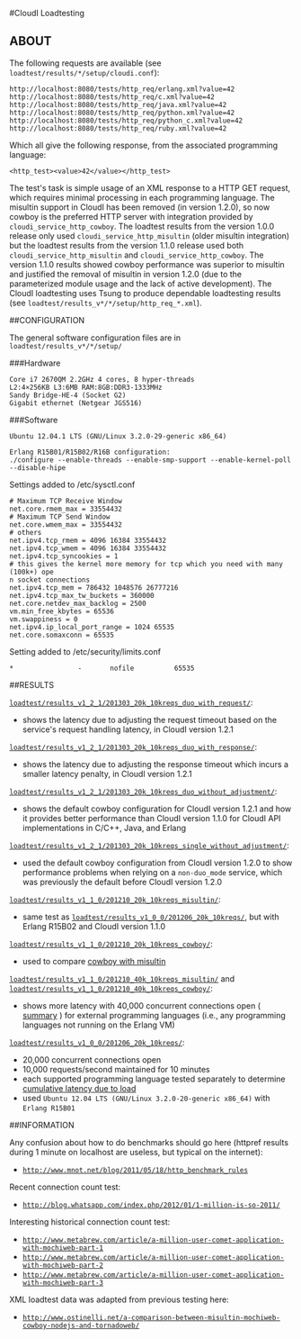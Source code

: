 #CloudI Loadtesting

## ABOUT

The following requests are available (see `loadtest/results/*/setup/cloudi.conf`):

    http://localhost:8080/tests/http_req/erlang.xml?value=42
    http://localhost:8080/tests/http_req/c.xml?value=42
    http://localhost:8080/tests/http_req/java.xml?value=42
    http://localhost:8080/tests/http_req/python.xml?value=42
    http://localhost:8080/tests/http_req/python_c.xml?value=42
    http://localhost:8080/tests/http_req/ruby.xml?value=42

Which all give the following response, from the associated programming language:

    <http_test><value>42</value></http_test>

The test's task is simple usage of an XML response to a
HTTP GET request, which requires minimal processing in each programming
language.  The misultin support in CloudI has been removed (in version 1.2.0),
so now cowboy is the preferred HTTP server with integration provided by
`cloudi_service_http_cowboy`.  The loadtest results from the version 1.0.0
release only used `cloudi_service_http_misultin` (older misultin integration)
but the loadtest results from the version 1.1.0 release used both
`cloudi_service_http_misultin` and `cloudi_service_http_cowboy`.  The
version 1.1.0 results showed cowboy performance was superior to misultin and
justified the removal of misultin in version 1.2.0 (due to the parameterized
module usage and the lack of active development).
The CloudI loadtesting uses Tsung to produce dependable loadtesting results
(see `loadtest/results_v*/*/setup/http_req_*.xml`).

##CONFIGURATION

The general software configuration files are in `loadtest/results_v*/*/setup/`

###Hardware

    Core i7 2670QM 2.2GHz 4 cores, 8 hyper-threads
    L2:4×256KB L3:6MB RAM:8GB:DDR3-1333MHz
    Sandy Bridge-HE-4 (Socket G2)
    Gigabit ethernet (Netgear JGS516)

###Software

    Ubuntu 12.04.1 LTS (GNU/Linux 3.2.0-29-generic x86_64)

    Erlang R15B01/R15B02/R16B configuration:
    ./configure --enable-threads --enable-smp-support --enable-kernel-poll --disable-hipe

Settings added to /etc/sysctl.conf

    # Maximum TCP Receive Window
    net.core.rmem_max = 33554432
    # Maximum TCP Send Window
    net.core.wmem_max = 33554432
    # others
    net.ipv4.tcp_rmem = 4096 16384 33554432
    net.ipv4.tcp_wmem = 4096 16384 33554432
    net.ipv4.tcp_syncookies = 1
    # this gives the kernel more memory for tcp which you need with many (100k+) ope
    n socket connections
    net.ipv4.tcp_mem = 786432 1048576 26777216
    net.ipv4.tcp_max_tw_buckets = 360000
    net.core.netdev_max_backlog = 2500
    vm.min_free_kbytes = 65536
    vm.swappiness = 0
    net.ipv4.ip_local_port_range = 1024 65535
    net.core.somaxconn = 65535

Setting added to /etc/security/limits.conf

    *                -       nofile          65535

##RESULTS

[`loadtest/results_v1_2_1/201303_20k_10kreqs_duo_with_request/`](https://github.com/okeuday/CloudI/tree/master/src/tests/http_req/loadtest/results_v1_2_1/201303_20k_10kreqs_duo_with_request):
* shows the latency due to adjusting the request timeout based on the service's request handling latency, in CloudI version 1.2.1

[`loadtest/results_v1_2_1/201303_20k_10kreqs_duo_with_response/`](https://github.com/okeuday/CloudI/tree/master/src/tests/http_req/loadtest/results_v1_2_1/201303_20k_10kreqs_duo_with_response):
* shows the latency due to adjusting the response timeout which incurs a smaller latency penalty, in CloudI version 1.2.1

[`loadtest/results_v1_2_1/201303_20k_10kreqs_duo_without_adjustment/`](https://github.com/okeuday/CloudI/tree/master/src/tests/http_req/loadtest/results_v1_2_1/201303_20k_10kreqs_duo_without_adjustment):
* shows the default cowboy configuration for CloudI version 1.2.1 and how it provides better performance than CloudI version 1.1.0 for CloudI API implementations in C/C++, Java, and Erlang

[`loadtest/results_v1_2_1/201303_20k_10kreqs_single_without_adjustment/`](https://github.com/okeuday/CloudI/tree/master/src/tests/http_req/loadtest/results_v1_2_1/201303_20k_10kreqs_single_without_adjustment):
* used the default cowboy configuration from CloudI version 1.2.0 to show performance problems when relying on a `non-duo_mode` service, which was previously the default before CloudI version 1.2.0

[`loadtest/results_v1_1_0/201210_20k_10kreqs_misultin/`](https://github.com/okeuday/CloudI/tree/master/src/tests/http_req/loadtest/results_v1_1_0/201210_20k_10kreqs_misultin):
* same test as [`loadtest/results_v1_0_0/201206_20k_10kreqs/`](https://github.com/okeuday/CloudI/tree/master/src/tests/http_req/loadtest/results_v1_0_0/201206_20k_10kreqs), but with Erlang R15B02 and CloudI version 1.1.0

[`loadtest/results_v1_1_0/201210_20k_10kreqs_cowboy/`](https://github.com/okeuday/CloudI/tree/master/src/tests/http_req/loadtest/results_v1_1_0/201210_20k_10kreqs_cowboy):
* used to compare [cowboy with misultin](https://github.com/okeuday/CloudI/tree/master/src/tests/http_req/loadtest/results_v1_1_0/201210_summary.pdf)

[`loadtest/results_v1_1_0/201210_40k_10kreqs_misultin/`](https://github.com/okeuday/CloudI/tree/master/src/tests/http_req/loadtest/results_v1_1_0/201210_40k_10kreqs_misultin) and [`loadtest/results_v1_1_0/201210_40k_10kreqs_cowboy/`](https://github.com/okeuday/CloudI/tree/master/src/tests/http_req/loadtest/results_v1_1_0/201210_40k_10kreqs_cowboy):
* shows more latency with 40,000 concurrent connections open ( [summary](https://github.com/okeuday/CloudI/tree/master/src/tests/http_req/loadtest/results_v1_1_0/201210_summary.pdf) ) for external programming languages (i.e., any programming languages not running on the Erlang VM)

[`loadtest/results_v1_0_0/201206_20k_10kreqs/`](https://github.com/okeuday/CloudI/tree/master/src/tests/http_req/loadtest/results_v1_0_0/201206_20k_10kreqs):
* 20,000 concurrent connections open
* 10,000 requests/second maintained for 10 minutes
* each supported programming language tested separately to determine [cumulative latency due to load](http://cloudi.org/faq.html#5_LoadTesting)
* used `Ubuntu 12.04 LTS (GNU/Linux 3.2.0-20-generic x86_64)` with `Erlang R15B01`

##INFORMATION

Any confusion about how to do benchmarks should go here (httpref results during 1 minute on localhost are useless, but typical on the internet):
* [`http://www.mnot.net/blog/2011/05/18/http_benchmark_rules`](http://www.mnot.net/blog/2011/05/18/http_benchmark_rules)

Recent connection count test:
* [`http://blog.whatsapp.com/index.php/2012/01/1-million-is-so-2011/`](http://blog.whatsapp.com/index.php/2012/01/1-million-is-so-2011/)

Interesting historical connection count test:
* [`http://www.metabrew.com/article/a-million-user-comet-application-with-mochiweb-part-1`](http://www.metabrew.com/article/a-million-user-comet-application-with-mochiweb-part-1)
* [`http://www.metabrew.com/article/a-million-user-comet-application-with-mochiweb-part-2`](http://www.metabrew.com/article/a-million-user-comet-application-with-mochiweb-part-2)
* [`http://www.metabrew.com/article/a-million-user-comet-application-with-mochiweb-part-3`](http://www.metabrew.com/article/a-million-user-comet-application-with-mochiweb-part-3)

XML loadtest data was adapted from previous testing here:
* [`http://www.ostinelli.net/a-comparison-between-misultin-mochiweb-cowboy-nodejs-and-tornadoweb/`](http://www.ostinelli.net/a-comparison-between-misultin-mochiweb-cowboy-nodejs-and-tornadoweb/)

